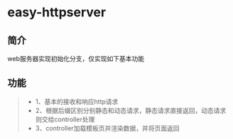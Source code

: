easy-httpserver
=================

简介
-----------------
web服务器实现初始化分支，仅实现如下基本功能

功能
-----------------
> - 1、基本的接收和响应http请求
> - 2、根据后缀区别分别静态和动态请求，静态请求直接返回，动态请求则交给controller处理
> - 3、controller加载模板页并渲染数据，并将页面返回
